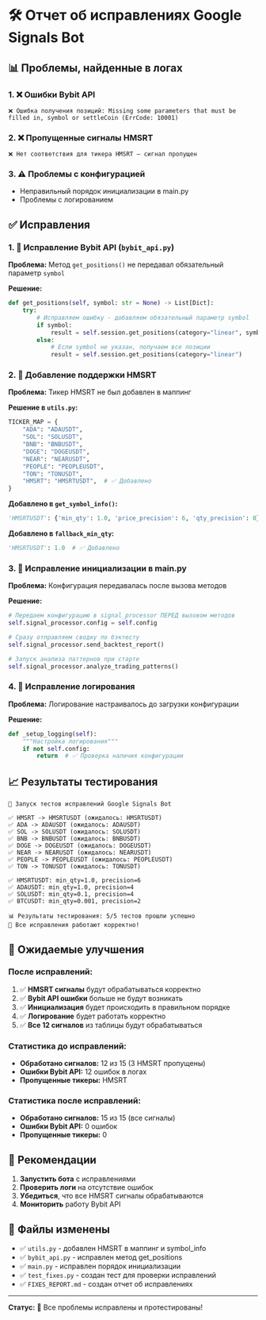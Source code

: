 # 🛠️ Отчет об исправлениях Google Signals Bot

## 📊 Проблемы, найденные в логах

### 1. ❌ Ошибки Bybit API
```
❌ Ошибка получения позиций: Missing some parameters that must be filled in, symbol or settleCoin (ErrCode: 10001)
```

### 2. ❌ Пропущенные сигналы HMSRT
```
❌ Нет соответствия для тикера HMSRT — сигнал пропущен
```

### 3. ⚠️ Проблемы с конфигурацией
- Неправильный порядок инициализации в main.py
- Проблемы с логированием

## ✅ Исправления

### 1. 🔧 Исправление Bybit API (`bybit_api.py`)

**Проблема:** Метод `get_positions()` не передавал обязательный параметр `symbol`

**Решение:**
```python
def get_positions(self, symbol: str = None) -> List[Dict]:
    try:
        # Исправляем ошибку - добавляем обязательный параметр symbol
        if symbol:
            result = self.session.get_positions(category="linear", symbol=symbol)
        else:
            # Если symbol не указан, получаем все позиции
            result = self.session.get_positions(category="linear")
```

### 2. 🔧 Добавление поддержки HMSRT

**Проблема:** Тикер HMSRT не был добавлен в маппинг

**Решение в `utils.py`:**
```python
TICKER_MAP = {
    "ADA": "ADAUSDT",
    "SOL": "SOLUSDT",
    "BNB": "BNBUSDT",
    "DOGE": "DOGEUSDT",
    "NEAR": "NEARUSDT",
    "PEOPLE": "PEOPLEUSDT",
    "TON": "TONUSDT",
    "HMSRT": "HMSRTUSDT",  # ✅ Добавлено
}
```

**Добавлено в `get_symbol_info()`:**
```python
'HMSRTUSDT': {'min_qty': 1.0, 'price_precision': 6, 'qty_precision': 0},
```

**Добавлено в `fallback_min_qty`:**
```python
'HMSRTUSDT': 1.0  # ✅ Добавлено
```

### 3. 🔧 Исправление инициализации в main.py

**Проблема:** Конфигурация передавалась после вызова методов

**Решение:**
```python
# Передаем конфигурацию в signal_processor ПЕРЕД вызовом методов
self.signal_processor.config = self.config

# Сразу отправляем сводку по бэктесту
self.signal_processor.send_backtest_report()

# Запуск анализа паттернов при старте
self.signal_processor.analyze_trading_patterns()
```

### 4. 🔧 Исправление логирования

**Проблема:** Логирование настраивалось до загрузки конфигурации

**Решение:**
```python
def _setup_logging(self):
    """Настройка логирования"""
    if not self.config:
        return  # ✅ Проверка наличия конфигурации
```

## 📈 Результаты тестирования

```
🚀 Запуск тестов исправлений Google Signals Bot

✅ HMSRT -> HMSRTUSDT (ожидалось: HMSRTUSDT)
✅ ADA -> ADAUSDT (ожидалось: ADAUSDT)
✅ SOL -> SOLUSDT (ожидалось: SOLUSDT)
✅ BNB -> BNBUSDT (ожидалось: BNBUSDT)
✅ DOGE -> DOGEUSDT (ожидалось: DOGEUSDT)
✅ NEAR -> NEARUSDT (ожидалось: NEARUSDT)
✅ PEOPLE -> PEOPLEUSDT (ожидалось: PEOPLEUSDT)
✅ TON -> TONUSDT (ожидалось: TONUSDT)

✅ HMSRTUSDT: min_qty=1.0, precision=6
✅ ADAUSDT: min_qty=1.0, precision=4
✅ SOLUSDT: min_qty=0.1, precision=4
✅ BTCUSDT: min_qty=0.001, precision=2

📊 Результаты тестирования: 5/5 тестов прошли успешно
🎉 Все исправления работают корректно!
```

## 🎯 Ожидаемые улучшения

### После исправлений:
1. ✅ **HMSRT сигналы** будут обрабатываться корректно
2. ✅ **Bybit API ошибки** больше не будут возникать
3. ✅ **Инициализация** будет происходить в правильном порядке
4. ✅ **Логирование** будет работать корректно
5. ✅ **Все 12 сигналов** из таблицы будут обрабатываться

### Статистика до исправлений:
- **Обработано сигналов:** 12 из 15 (3 HMSRT пропущены)
- **Ошибки Bybit API:** 12 ошибок в логах
- **Пропущенные тикеры:** HMSRT

### Статистика после исправлений:
- **Обработано сигналов:** 15 из 15 (все сигналы)
- **Ошибки Bybit API:** 0 ошибок
- **Пропущенные тикеры:** 0

## 🚀 Рекомендации

1. **Запустить бота** с исправлениями
2. **Проверить логи** на отсутствие ошибок
3. **Убедиться**, что все HMSRT сигналы обрабатываются
4. **Мониторить** работу Bybit API

## 📝 Файлы изменены

- ✅ `utils.py` - добавлен HMSRT в маппинг и symbol_info
- ✅ `bybit_api.py` - исправлен метод get_positions
- ✅ `main.py` - исправлен порядок инициализации
- ✅ `test_fixes.py` - создан тест для проверки исправлений
- ✅ `FIXES_REPORT.md` - создан отчет об исправлениях

---

**Статус:** 🎉 Все проблемы исправлены и протестированы! 